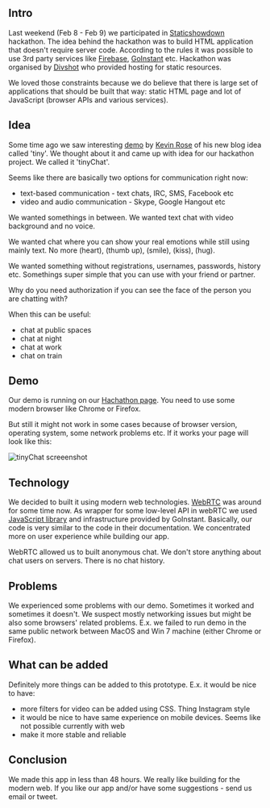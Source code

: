 <!--
name: tinyChat
description: Making tinyChat during 48 hours hackathon
author: Anton Podviaznikov
author_email: anton@hashobject.com
author_url: http://twitter.com/podviaznikov
author_github: podviaznikov
author_twitter: podviaznikov
author_avatar: /images/anton-avatar.png
location: Istanbul, Turkey
date_created: 2014-02-10
date_modified: 2015-05-19
date_published: 2014-02-10
headline:
in_language: en
keywords: tinyChat, hackathon, staticshowdown, kevin rose, webRTC, goinstant, divshot
discussion_url: https://github.com/hashobject/blog.hashobject.com/issues/13
canonical_url: http://blog.hashobject.com/tinychat
-->
## Intro

Last weekend (Feb 8 - Feb 9) we participated in [Staticshowdown](http://staticshowdown.com) hackathon.
The idea behind the hackathon was to build HTML application that doesn't require server code. According to the rules
it was possible to use 3rd party services like [Firebase](http://firebase.com), [GoInstant](http://goinstant.com) etc. Hackathon was organised by [Divshot](http://divshot.io) who provided hosting for static resources.

We loved those constraints because we do believe that there is large set of applications that should be built
that way: static HTML page and lot of JavaScript (browser APIs and various services).



## Idea

Some time ago we saw interesting [demo](https://www.youtube.com/watch?v=N6UW0JY5PUs) by [Kevin Rose](http://twitter.com/kevinrose) of his new blog idea called 'tiny'. We thought about it and came up with idea for
our hackathon project. We called it 'tinyChat'.

Seems like there are basically two options for communication right now:

  * text-based communication - text chats, IRC, SMS, Facebook etc
  * video and audio communication - Skype, Google Hangout etc


We wanted somethings in between. We wanted text chat with video background and no voice.

We wanted chat where you can show your real emotions while still using mainly text. No more (heart), (thumb up), (smile), (kiss), (hug).

We wanted something without registrations, usernames, passwords, history etc. Somethings super simple that you
can use with your friend or partner.

Why do you need authorization if you can see the face of the person you are chatting with?

When this can be useful:

  * chat at public spaces
  * chat at night
  * chat at work
  * chat on train


## Demo

Our demo is running on our [Hachathon page](http://ss14-team-176.divshot.io/). You need to use some modern browser like Chrome or Firefox.

But still it might not work in some cases because of browser version, operating system, some network problems etc. If it works your page will look like this:

![tinyChat screeenshot](/images/tinychat-screen.jpg)


## Technology

We decided to built it using modern web technologies. [WebRTC](http://webrtc.org) was around for some time now.
As wrapper for some low-level API in webRTC we used [JavaScript library](https://developers.goinstant.com/v1/widgets/audio_and_video/index.html)
and infrastructure provided by GoInstant. Basically, our code is very similar to the code in their documentation.
We concentrated more on user experience while building our app.

WebRTC allowed us to built anonymous chat. We don't store anything about chat users on servers. There is no chat history.


## Problems

We experienced some problems with our demo. Sometimes it worked and sometimes it doesn't. We suspect mostly networking issues but might be also some browsers' related problems. E.x. we failed to run demo in the same public network between MacOS and Win 7 machine (either Chrome or Firefox).



## What can be added

Definitely more things can be added to this prototype. E.x. it would be nice to have:

  * more filters for video can be added using CSS. Thing Instagram style
  * it would be nice to have same experience on mobile devices. Seems like not possible currently with web
  * make it more stable and reliable


## Conclusion

We made this app in less than 48 hours. We really like building for the modern web.
If you like our app and/or have some suggestions - send us email or tweet.
